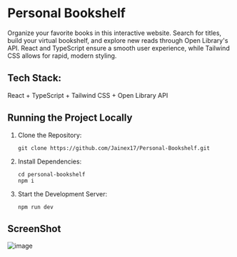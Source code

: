 # Personal Bookshelf

Organize your favorite books in this interactive website. Search for titles, build your virtual bookshelf, and explore new reads through Open Library's API. React and TypeScript ensure a smooth user experience, while Tailwind CSS allows for rapid, modern styling.

## Tech Stack: 

React + TypeScript + Tailwind CSS + Open Library API

## Running the Project Locally

1. Clone the Repository:

   ```
   git clone https://github.com/Jainex17/Personal-Bookshelf.git
   ```
   
2. Install Dependencies:
   ```
   cd personal-bookshelf
   npm i
   ```
3. Start the Development Server:
   ```
   npm run dev
   ```

## ScreenShot

![image](https://github.com/Jainex17/Personal-Bookshelf/assets/81921291/dee9d247-65f5-46e5-a781-7a0e97c80c0e)

   

